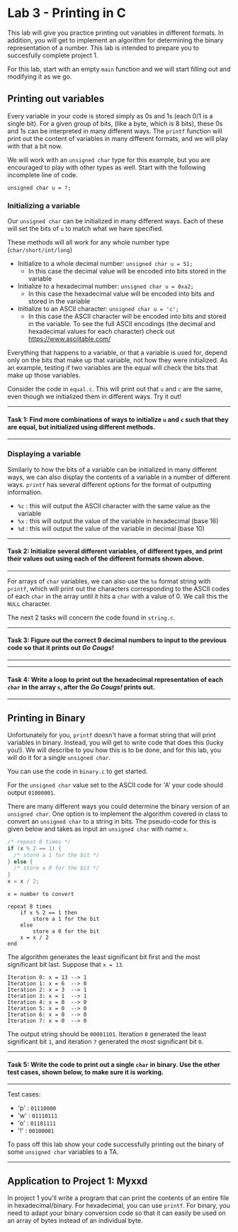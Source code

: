 # Lab 3 - Printing in C

This lab will give you practice printing out variables in different formats. 
In addition, you will get to implement an algorithm for determining the binary representation of a number. 
This lab is intended to prepare you to succesfully complete project 1. 

For this lab, start with an empty `main` function and we will start filling out and modifying it as we go. 

## Printing out variables

Every variable in your code is stored simply as 0s and 1s (each 0/1 is a single bit).  For a given group of bits, (like a byte, which is 8 bits), these 0s and 1s can be interpreted in many different ways.  The `printf` function will print out the content of variables in many different formats, and we will play with that a bit now. 

We will work with an `unsigned char` type for this example, but you are encouraged to play with other types as well.  Start with the following incomplete line of code. 

```
unsigned char u = ?;
```

### Initializing a variable

Our `unsigned char` can be initialized in many different ways.  Each of these will set the bits of `u` to match what we have specified. 

These methods will all work for any whole number type (`char/short/int/long`)

- Initialize to a whole decimal number: `unsigned char u = 51;`  
    - In this case the decimal value will be encoded into bits stored in the variable 
- Initialize to a hexadecimal number: `unsigned char u = 0xa2;`
    - In this case the hexadecimal value will be encoded into bits and stored in the variable
- Initialize to an ASCII character: `unsigned char u = 'c';`
    - In this case the ASCII character will be encoded into bits and stored in the variable.  To see the full ASCII encodings (the decimal and hexadecimal values for each character) check out <https://www.asciitable.com/>

Everything that happens to a variable, or that a variable is used for, depend only on the bits that make up that variable, not how they were initialized.  As an example, testing if two variables are the equal will check the bits that make up those variables.  

Consider the code in `equal.c`.  This will print out that `u` and `c` are the same, even though we initialized them in different ways.  Try it out!

---

#### Task 1: Find more combinations of ways to initialize `u` and `c` such that they are equal, but initialized using different methods.  

---

### Displaying a variable

Similarly to how the bits of a variable can be initialized in many different ways, we can also display the contents of a variable in a number of different ways.  `printf` has several different options for the format of outputting information. 

- `%c` : this will output the ASCII character with the same value as the variable
- `%x` : this will output the value of the variable in hexadecimal (base 16)
- `%d` : this will output the value of the variable in decimal (base 10)

---

#### Task 2: Initialize several different variables, of different types, and print their values out using each of the different formats shown above. 

---

For arrays of `char` variables, we can also use the `%s` format string with `printf`, which will print out the characters corresponding to the ASCII codes of each `char` in the array until it hits a `char` with a value of 0.  We call this the `NULL` character. 

The next 2 tasks will concern the code found in `string.c`.

---

#### Task 3: Figure out the correct 9 decimal numbers to input to the previous code so that it prints out *Go Cougs!*

---

---

#### Task 4: Write a loop to print out the hexadecimal representation of each `char` in the array `s`, after the *Go Cougs!* prints out. 

---

## Printing in Binary

Unfortunately for you, `printf` doesn't have a format string that will print variables in binary.  Instead, you will get to write code that does this (lucky you!).  We will describe to you how this is to be done, and for this lab, you will do it for a single `unsigned char`. 

You can use the code in `binary.c` to get started. 

For the `unsigned char` value set to the ASCII code for 'A' your code should output `01000001`.

There are many different ways you could determine the binary version of an `unsigned char`. 
One option is to implement the algorithm covered in class to convert an `unsigned char` to a string in bits. 
The pseudo-code for this is given below and takes as input an `unsigned char` with name `x`.

```c
/* repeat 8 times */
if (x % 2 == 1) {
  /* store a 1 for the bit */
} else {
  /* store a 0 for the bit */
}
x = x / 2;
```

```
x = number to convert

repeat 8 times
    if x % 2 == 1 then
        store a 1 for the bit
    else
        store a 0 for the bit
    x = x / 2
end
```

The algorithm generates the least significant bit first and the most significant bit last. Suppose that `x = 13`.

```
Iteration 0: x = 13 --> 1
Iteration 1: x = 6  --> 0
Iteration 2: x = 3  --> 1
Iteration 3: x = 1  --> 1
Iteration 4: x = 0  --> 0
Iteration 5: x = 0  --> 0
Iteration 6: x = 0  --> 0
Iteration 7: x = 0  --> 0
```
The output string should be `00001101`. Iteration `0` generated the least significant bit `1`, and iteration `7` generated the most significant bit `0`.

---

#### Task 5: Write the code to print out a single `char` in binary.  Use the other test cases, shown below, to make sure it is working. 

---

Test cases: 

+ 'p' : `01110000`
+ 'w' : `01110111`
+ 'o' : `01101111`
+ '!' : `00100001`


To pass off this lab show your code successfully printing out the binary of some `unsigned char` variables to a TA. 

---

## Application to Project 1: Myxxd

In project 1 you'll write a program that can print the contents of an entire file in hexadecimal/binary. For hexadecimal, you can use `printf`. For binary, you need to adapt your binary conversion code so that it can easily be used on an array of bytes instead of an individual byte.

